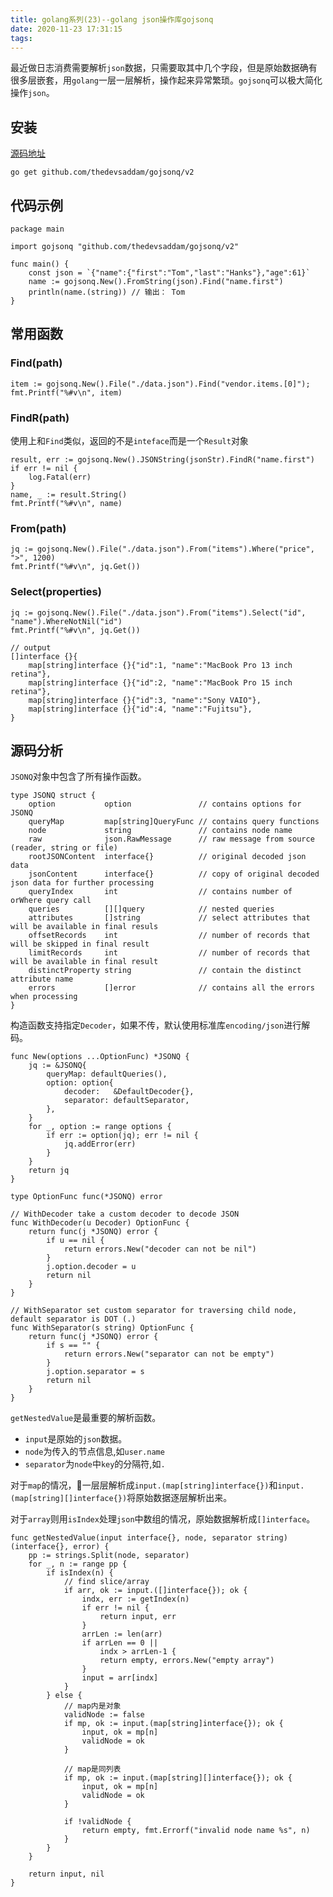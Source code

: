 ```yaml
---
title: golang系列(23)--golang json操作库gojsonq
date: 2020-11-23 17:31:15
tags:
---
```


最近做日志消费需要解析`json`数据，只需要取其中几个字段，但是原始数据确有很多层嵌套，用`golang`一层一层解析，操作起来异常繁琐。`gojsonq`可以极大简化操作`json`。

<!-- more -->

## 安装

[源码地址](https://github.com/thedevsaddam/gojsonq)

```shell
go get github.com/thedevsaddam/gojsonq/v2

```


## 代码示例

```golang
package main

import gojsonq "github.com/thedevsaddam/gojsonq/v2"

func main() {
	const json = `{"name":{"first":"Tom","last":"Hanks"},"age":61}`
	name := gojsonq.New().FromString(json).Find("name.first")
	println(name.(string)) // 输出： Tom
}

```


## 常用函数

### Find(path)

```golang
item := gojsonq.New().File("./data.json").Find("vendor.items.[0]");
fmt.Printf("%#v\n", item)
```

### FindR(path)

使用上和`Find`类似，返回的不是`inteface`而是一个`Result`对象

```golang
result, err := gojsonq.New().JSONString(jsonStr).FindR("name.first")
if err != nil {
	log.Fatal(err)
}
name, _ := result.String()
fmt.Printf("%#v\n", name)
```


### From(path)

```golang
jq := gojsonq.New().File("./data.json").From("items").Where("price", ">", 1200)
fmt.Printf("%#v\n", jq.Get())
```


### Select(properties)

```golang
jq := gojsonq.New().File("./data.json").From("items").Select("id", "name").WhereNotNil("id")
fmt.Printf("%#v\n", jq.Get())

// output
[]interface {}{
    map[string]interface {}{"id":1, "name":"MacBook Pro 13 inch retina"},
    map[string]interface {}{"id":2, "name":"MacBook Pro 15 inch retina"},
    map[string]interface {}{"id":3, "name":"Sony VAIO"},
    map[string]interface {}{"id":4, "name":"Fujitsu"},
}
```


## 源码分析

`JSONQ`对象中包含了所有操作函数。

```golang
type JSONQ struct {
	option           option               // contains options for JSONQ
	queryMap         map[string]QueryFunc // contains query functions
	node             string               // contains node name
	raw              json.RawMessage      // raw message from source (reader, string or file)
	rootJSONContent  interface{}          // original decoded json data
	jsonContent      interface{}          // copy of original decoded json data for further processing
	queryIndex       int                  // contains number of orWhere query call
	queries          [][]query            // nested queries
	attributes       []string             // select attributes that will be available in final resuls
	offsetRecords    int                  // number of records that will be skipped in final result
	limitRecords     int                  // number of records that will be available in final result
	distinctProperty string               // contain the distinct attribute name
	errors           []error              // contains all the errors when processing
}
```

构造函数支持指定`Decoder`，如果不传，默认使用标准库`encoding/json`进行解码。


```golang
func New(options ...OptionFunc) *JSONQ {
	jq := &JSONQ{
		queryMap: defaultQueries(),
		option: option{
			decoder:   &DefaultDecoder{},
			separator: defaultSeparator,
		},
	}
	for _, option := range options {
		if err := option(jq); err != nil {
			jq.addError(err)
		}
	}
	return jq
}

type OptionFunc func(*JSONQ) error

// WithDecoder take a custom decoder to decode JSON
func WithDecoder(u Decoder) OptionFunc {
	return func(j *JSONQ) error {
		if u == nil {
			return errors.New("decoder can not be nil")
		}
		j.option.decoder = u
		return nil
	}
}

// WithSeparator set custom separator for traversing child node, default separator is DOT (.)
func WithSeparator(s string) OptionFunc {
	return func(j *JSONQ) error {
		if s == "" {
			return errors.New("separator can not be empty")
		}
		j.option.separator = s
		return nil
	}
}

```

`getNestedValue`是最重要的解析函数。
* `input`是原始的`json`数据。
* `node`为传入的节点信息,如`user.name`
* `separator`为`node`中`key`的分隔符,如`.`


对于`map`的情况，一层层解析成`input.(map[string]interface{})`和`input.(map[string][]interface{})`将原始数据逐层解析出来。

对于`array`则用`isIndex`处理`json`中数组的情况，原始数据解析成`[]interface`。

```golang
func getNestedValue(input interface{}, node, separator string) (interface{}, error) {
	pp := strings.Split(node, separator)
	for _, n := range pp {
		if isIndex(n) {
			// find slice/array
			if arr, ok := input.([]interface{}); ok {
				indx, err := getIndex(n)
				if err != nil {
					return input, err
				}
				arrLen := len(arr)
				if arrLen == 0 ||
					indx > arrLen-1 {
					return empty, errors.New("empty array")
				}
				input = arr[indx]
			}
		} else {
			// map内是对象
			validNode := false
			if mp, ok := input.(map[string]interface{}); ok {
				input, ok = mp[n]
				validNode = ok
			}

			// map是同列表
			if mp, ok := input.(map[string][]interface{}); ok {
				input, ok = mp[n]
				validNode = ok
			}

			if !validNode {
				return empty, fmt.Errorf("invalid node name %s", n)
			}
		}
	}

	return input, nil
}
```